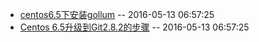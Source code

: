 <!-- --- title: home -->

<!-- --- fixed content boder -->

* [centos6.5下安装gollum](/git/gollum-intall-centos) -- 2016-05-13 06:57:25
* [Centos 6.5升级到Git2.8.2的步骤](/git/upgrade_git_centos) -- 2016-05-13 06:57:25
